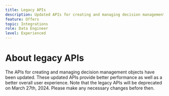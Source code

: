 ```yaml
---
title: Legacy APIs
description: Updated APIs for creating and managing decision management objects. 
feature: Offers
topic: Integrations
role: Data Engineer
level: Experienced
---
```


# About legacy APIs

The APIs for creating and managing decision management objects have been updated. These updated APIs provide better performance as well as a better overall user experience. Note that the legacy APIs will be deprecated on March 27th, 2024. Please make any necessary changes before then.